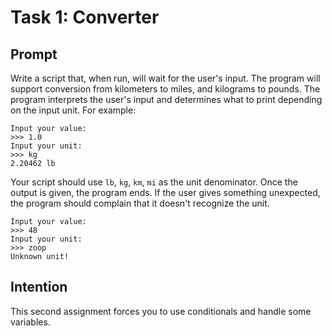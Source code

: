 # Task 1: Converter

## Prompt

Write a script that, when run, will wait for the user's input. The program will support conversion from kilometers to miles, and kilograms to pounds. The program interprets the user's input and determines what to print depending on the input unit. For example:

```
Input your value:
>>> 1.0
Input your unit:
>>> kg
2.20462 lb
```

Your script should use `lb`, `kg`, `km`, `mi` as the unit denominator. Once the output is given, the program ends. If the user gives something unexpected, the program should complain that it doesn't recognize the unit.

```
Input your value:
>>> 48
Input your unit:
>>> zoop
Unknown unit!
```

## Intention

This second assignment forces you to use conditionals and handle some variables.
